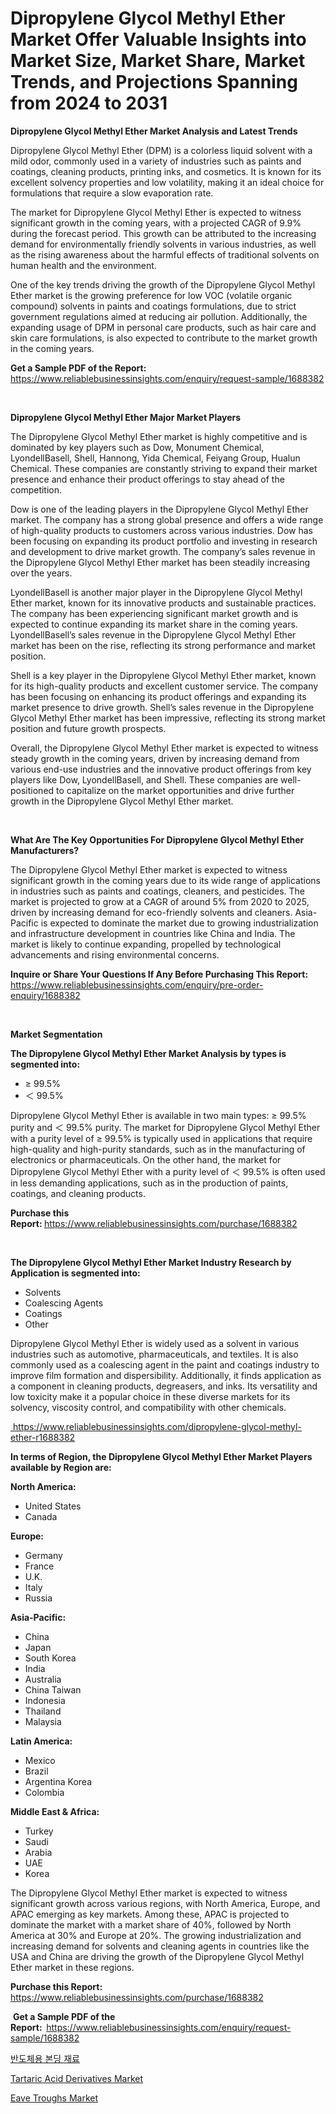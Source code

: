 <p><h1>Dipropylene Glycol Methyl Ether Market Offer Valuable Insights into Market Size, Market Share, Market Trends, and Projections Spanning from 2024 to 2031</h1></p><p><strong>Dipropylene Glycol Methyl Ether Market Analysis and Latest Trends</strong></p>
<p><p>Dipropylene Glycol Methyl Ether (DPM) is a colorless liquid solvent with a mild odor, commonly used in a variety of industries such as paints and coatings, cleaning products, printing inks, and cosmetics. It is known for its excellent solvency properties and low volatility, making it an ideal choice for formulations that require a slow evaporation rate.</p><p>The market for Dipropylene Glycol Methyl Ether is expected to witness significant growth in the coming years, with a projected CAGR of 9.9% during the forecast period. This growth can be attributed to the increasing demand for environmentally friendly solvents in various industries, as well as the rising awareness about the harmful effects of traditional solvents on human health and the environment.</p><p>One of the key trends driving the growth of the Dipropylene Glycol Methyl Ether market is the growing preference for low VOC (volatile organic compound) solvents in paints and coatings formulations, due to strict government regulations aimed at reducing air pollution. Additionally, the expanding usage of DPM in personal care products, such as hair care and skin care formulations, is also expected to contribute to the market growth in the coming years.</p></p>
<p><strong>Get a Sample PDF of the Report:&nbsp;</strong> <a href="https://www.reliablebusinessinsights.com/enquiry/request-sample/1688382">https://www.reliablebusinessinsights.com/enquiry/request-sample/1688382</a></p>
<p>&nbsp;</p>
<p><strong>Dipropylene Glycol Methyl Ether Major Market Players</strong></p>
<p><p>The Dipropylene Glycol Methyl Ether market is highly competitive and is dominated by key players such as Dow, Monument Chemical, LyondellBasell, Shell, Hannong, Yida Chemical, Feiyang Group, Hualun Chemical. These companies are constantly striving to expand their market presence and enhance their product offerings to stay ahead of the competition.</p><p>Dow is one of the leading players in the Dipropylene Glycol Methyl Ether market. The company has a strong global presence and offers a wide range of high-quality products to customers across various industries. Dow has been focusing on expanding its product portfolio and investing in research and development to drive market growth. The company’s sales revenue in the Dipropylene Glycol Methyl Ether market has been steadily increasing over the years.</p><p>LyondellBasell is another major player in the Dipropylene Glycol Methyl Ether market, known for its innovative products and sustainable practices. The company has been experiencing significant market growth and is expected to continue expanding its market share in the coming years. LyondellBasell’s sales revenue in the Dipropylene Glycol Methyl Ether market has been on the rise, reflecting its strong performance and market position.</p><p>Shell is a key player in the Dipropylene Glycol Methyl Ether market, known for its high-quality products and excellent customer service. The company has been focusing on enhancing its product offerings and expanding its market presence to drive growth. Shell’s sales revenue in the Dipropylene Glycol Methyl Ether market has been impressive, reflecting its strong market position and future growth prospects.</p><p>Overall, the Dipropylene Glycol Methyl Ether market is expected to witness steady growth in the coming years, driven by increasing demand from various end-use industries and the innovative product offerings from key players like Dow, LyondellBasell, and Shell. These companies are well-positioned to capitalize on the market opportunities and drive further growth in the Dipropylene Glycol Methyl Ether market.</p></p>
<p>&nbsp;</p>
<p><strong>What Are The Key Opportunities For Dipropylene Glycol Methyl Ether Manufacturers?</strong></p>
<p><p>The Dipropylene Glycol Methyl Ether market is expected to witness significant growth in the coming years due to its wide range of applications in industries such as paints and coatings, cleaners, and pesticides. The market is projected to grow at a CAGR of around 5% from 2020 to 2025, driven by increasing demand for eco-friendly solvents and cleaners. Asia-Pacific is expected to dominate the market due to growing industrialization and infrastructure development in countries like China and India. The market is likely to continue expanding, propelled by technological advancements and rising environmental concerns.</p></p>
<p><strong>Inquire or Share Your Questions If Any Before Purchasing This Report:</strong> <a href="https://www.reliablebusinessinsights.com/enquiry/pre-order-enquiry/1688382">https://www.reliablebusinessinsights.com/enquiry/pre-order-enquiry/1688382</a></p>
<p>&nbsp;</p>
<p><strong>Market Segmentation</strong></p>
<p><strong>The Dipropylene Glycol Methyl Ether Market Analysis by types is segmented into:</strong></p>
<p><ul><li>≥ 99.5%</li><li>＜ 99.5%</li></ul></p>
<p><p>Dipropylene Glycol Methyl Ether is available in two main types: ≥ 99.5% purity and ＜ 99.5% purity. The market for Dipropylene Glycol Methyl Ether with a purity level of ≥ 99.5% is typically used in applications that require high-quality and high-purity standards, such as in the manufacturing of electronics or pharmaceuticals. On the other hand, the market for Dipropylene Glycol Methyl Ether with a purity level of ＜ 99.5% is often used in less demanding applications, such as in the production of paints, coatings, and cleaning products.</p></p>
<p><strong>Purchase this Report:&nbsp;</strong><a href="https://www.reliablebusinessinsights.com/purchase/1688382">https://www.reliablebusinessinsights.com/purchase/1688382</a></p>
<p>&nbsp;</p>
<p><strong>The Dipropylene Glycol Methyl Ether Market Industry Research by Application is segmented into:</strong></p>
<p><ul><li>Solvents</li><li>Coalescing Agents</li><li>Coatings</li><li>Other</li></ul></p>
<p><p>Dipropylene Glycol Methyl Ether is widely used as a solvent in various industries such as automotive, pharmaceuticals, and textiles. It is also commonly used as a coalescing agent in the paint and coatings industry to improve film formation and dispersibility. Additionally, it finds application as a component in cleaning products, degreasers, and inks. Its versatility and low toxicity make it a popular choice in these diverse markets for its solvency, viscosity control, and compatibility with other chemicals.</p></p>
<p><a href="https://www.reliablebusinessinsights.com/dipropylene-glycol-methyl-ether-r1688382">&nbsp;https://www.reliablebusinessinsights.com/dipropylene-glycol-methyl-ether-r1688382</a></p>
<p><strong>In terms of Region, the Dipropylene Glycol Methyl Ether Market Players available by Region are:</strong></p>
<p>
    <p> <strong> North America: </strong>
        <ul>
            <li>United States</li>
            <li>Canada</li>
        </ul>
        </p> 
    <p> <strong> Europe: </strong>
        <ul>
            <li>Germany</li>
            <li>France</li>
            <li>U.K.</li>
            <li>Italy</li>
            <li>Russia</li>
        </ul>
        </p> 
    <p> <strong> Asia-Pacific: </strong>
        <ul>
            <li>China</li>
            <li>Japan</li>
            <li>South Korea</li>
            <li>India</li>
            <li>Australia</li>
            <li>China Taiwan</li>
            <li>Indonesia</li>
            <li>Thailand</li>
            <li>Malaysia</li>
        </ul>
        </p> 
    <p> <strong> Latin America: </strong>
        <ul>
            <li>Mexico</li>
            <li>Brazil</li>
            <li>Argentina Korea</li>
            <li>Colombia</li>
        </ul>
        </p> 
    <p> <strong> Middle East & Africa: </strong>
        <ul>
            <li>Turkey</li>
            <li>Saudi</li>
            <li>Arabia</li>
            <li>UAE</li>
            <li>Korea</li>
        </ul>
    </p>
    </p>
<p><p>The Dipropylene Glycol Methyl Ether market is expected to witness significant growth across various regions, with North America, Europe, and APAC emerging as key markets. Among these, APAC is projected to dominate the market with a market share of 40%, followed by North America at 30% and Europe at 20%. The growing industrialization and increasing demand for solvents and cleaning agents in countries like the USA and China are driving the growth of the Dipropylene Glycol Methyl Ether market in these regions.</p></p>
<p><strong>Purchase this Report: </strong><a href="https://www.reliablebusinessinsights.com/purchase/1688382">https://www.reliablebusinessinsights.com/purchase/1688382</a></p>
<p>&nbsp;<strong>Get a Sample PDF of the Report:&nbsp;&nbsp;</strong><a href="https://www.reliablebusinessinsights.com/enquiry/request-sample/1688382">https://www.reliablebusinessinsights.com/enquiry/request-sample/1688382</a></p>
<p><strong></strong></p>
<p><p><a href="https://github.com/shampaakter36/Market-Research-Report-List-1/blob/main/7444822119697.md">반도체용 본딩 재료</a></p><p><a href="https://github.com/sowravmitra0/Market-Research-Report-List-1/blob/main/tartaric-acid-derivatives-market.md">Tartaric Acid Derivatives Market</a></p><p><a href="https://github.com/kaiserrayhan25/Market-Research-Report-List-1/blob/main/eave-troughs-market.md">Eave Troughs Market</a></p></p>